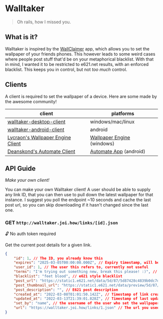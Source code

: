 # Walltaker

> Oh rails, how I missed you.

## What is it?

Walltaker is inspired by the [WallClaimer](https://www.wallclaimer.com/) app, which allows you to set the wallpaper of
your friends phones. This however leads to some weird cases where people post stuff that'd be on your metaphorical
blacklist. With that in mind, I wanted it to be restricted to e621.net results, with an enforced blacklist. This keeps
you in control, but not _too much_ control.

## Clients
A client is required to set the wallpaper of a device. Here are some made by the awesome community!

| client                                                                                        | platforms                                                                                 |
|-----------------------------------------------------------------------------------------------|-------------------------------------------------------------------------------------------|
| [walltaker-desktop-client](https://github.com/PawCorp/walltaker-desktop-client)               | windows/mac/linux                                                                         |
| [walltaker-android-client](https://github.com/PawCorp/walltaker-android-client)               | android                                                                                   |
| [Lycraon's Wallpaper Engine Client](https://github.com/Lycraon/Walltaker-for-WallpaperEngine) | [Wallpaper Engine](https://store.steampowered.com/app/431960/Wallpaper_Engine/) (windows) |
| [Deanskond's Automate Client](https://github.com/Deanskond/walltaker_automate)                | [Automate App](https://llamalab.com/automate/) (android)                                  |

## API Guide
_Make your own client!_

You can make your own Walltaker client! A user should be able to supply any link ID, that you can then use to pull down
the latest wallpaper for that instance. I suggest you poll the endpoint ~10 seconds and cache the last post url, so you
can skip downloading if it hasn't changed since the last one.

### GET `http://walltaker.joi.how/links/[id].json`

🔓 No auth token required

Get the current post details for a given link.

```json
{
    "id": 1, // The ID, you already know this
    "expires": "2025-03-05T00:00:00.000Z", // Expiry timestamp, will be inaccessible after this time
    "user_id": 1, // The user this refers to, currently not useful
    "terms": "I'm trying out something new, break this please! :)", // Open text feild for user to describe terms of posting
    "blacklist": "feet blood", // e621 style blacklist
    "post_url": "https://static1.e621.net/data/5d/87/5d87428c4839b0dc7d585b87a25af61a.png", // Full size post image
    "post_thumbnail_url": "https://static1.e621.net/data/preview/5d/87/5d87428c4839b0dc7d585b87a25af61a.jpg", // Thumnail size post image
    "post_description": "", // E621 post description
    "created_at": "2022-03-08T01:01:50.142Z", // Timestamp of link creation
    "updated_at": "2022-03-13T21:39:01.828Z", // Timestamp of last update from the server (should be close to current time UTC, unless something went wrong)
    "set_by": "name", // the username of the user who set the wallpaper (or null if anon)
    "url": "https://walltaker.joi.how/links/1.json" // The url you used to get this response
}
```
